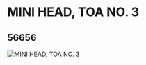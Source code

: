 # MINI HEAD, TOA NO. 3
## 56656
![MINI HEAD, TOA NO. 3](https://lc-www-live-s.legocdn.com/media/bricks/5/2/4298922.jpg)